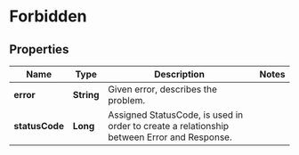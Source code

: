 
# Forbidden

## Properties
Name | Type | Description | Notes
------------ | ------------- | ------------- | -------------
**error** | **String** | Given error, describes the problem. | 
**statusCode** | **Long** | Assigned StatusCode, is used in order to create a relationship between Error and Response. | 



